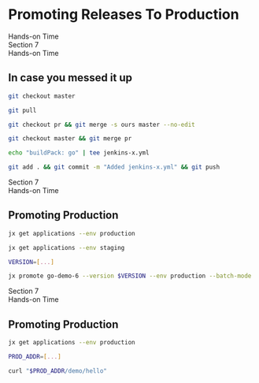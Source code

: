 <!-- .slide: class="center dark" -->
<!-- .slide: data-background="../img/background/hands-on.jpg" -->
# Promoting Releases To Production

<div class="label">Hands-on Time</div>


<!-- .slide: class="dark" -->
<div class="eyebrow">Section 7</div>
<div class="label">Hands-on Time</div>

## In case you messed it up

```bash
git checkout master

git pull

git checkout pr && git merge -s ours master --no-edit

git checkout master && git merge pr

echo "buildPack: go" | tee jenkins-x.yml

git add . && git commit -m "Added jenkins-x.yml" && git push
```


<!-- .slide: class="dark" -->
<div class="eyebrow">Section 7</div>
<div class="label">Hands-on Time</div>

## Promoting Production

```bash
jx get applications --env production

jx get applications --env staging

VERSION=[...]

jx promote go-demo-6 --version $VERSION --env production --batch-mode
```


<!-- .slide: class="dark" -->
<div class="eyebrow">Section 7</div>
<div class="label">Hands-on Time</div>

## Promoting Production

```bash
jx get applications --env production

PROD_ADDR=[...]

curl "$PROD_ADDR/demo/hello"
```
